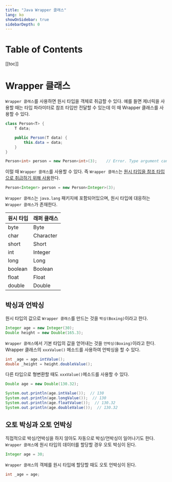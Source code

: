 ```yaml
---
title: "Java Wrapper 클래스"
lang: ko
showOnSidebar: true
sidebarDepth: 0
---
```


# Table of Contents
[[toc]]

# Wrapper 클래스
`Wrapper 클래스`를 사용하면 원시 타입을 객체로 취급할 수 있다. 예를 들면 제너릭을 사용할 때는 타입 파라미터로 참조 타입만 전달할 수 있는데 이 때 Wrapper 클래스를 사용할 수 있다. 
``` java
class Person<T> {
    T data;

    public Person(T data) {
        this.data = data;
    }
}
```
``` java
Person<int> person = new Person<int>(3);    // Error. Type argument cannot be of primitive type
```
이럴 때 `Wrapper 클래스`를 사용할 수 있다. 즉  `Wrapper 클래스`는 <u>원시 타입을 참조 타입으로 취급하기 위해 사용</u>한다.
``` java
Person<Integer> person = new Person<Integer>(3);
```
`Wrapper 클래스`는 `java.lang` 패키지에 포함되어있으며, 원시 타입에 대응하는 `Wrapper 클래스`가 존재한다.

|원시 타입|래퍼 클래스|
|-------|--------|
|byte|Byte|
|char|Character|
|short|Short|
|int|Integer|
|long|Long|
|boolean|Boolean|
|float|Float|
|double|Double|

## 박싱과 언박싱
원시 타입의 값으로 `Wrapper 클래스`를 만드는 것을 `박싱(Boxing)`이라고 한다.
``` java
Integer age = new Integer(30);
Double height = new Double(165.3);
```
`Wrapper 클래스`에서 기본 타입의 값을 얻어내는 것을 `언박싱(Boxing)`이라고 한다. Wrapper 클래스의 `xxxValue()` 메소드를 사용하여 언박싱을 할 수 있다.
``` java
int _age = age.intValue();
double _height = height.doubleValue();
``` 
다른 타입으로 형변환할 때도 `xxxValue()`메소드를 사용할 수 있다.
``` java
Double age = new Double(130.32);

System.out.println(age.intValue());  // 130
System.out.println(age.longValue());  // 130
System.out.println(age.floatValue());  // 130.32
System.out.println(age.doubleValue());  // 130.32
```

## 오토 박싱과 오토 언박싱
직접적으로 박싱/언박싱을 하지 않아도 자동으로 박싱/언박싱이 일어나기도 한다. `Wrapper 클래스`에 원시 타입의 데이터를 할당할 경우 오토 박싱이 된다.
``` java
Integer age = 30;
``` 
`Wrapper 클래스`의 객체를 원시 타입에 할당할 때도 오토 언박싱이 된다.
``` java
int _age = age;
``` 
